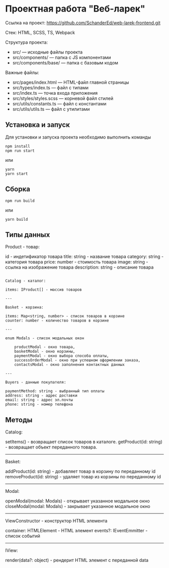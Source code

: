 # Проектная работа "Веб-ларек"

Ссылка на проект: https://github.com/SchanderEd/web-larek-frontend.git

Стек: HTML, SCSS, TS, Webpack

Структура проекта:
- src/ — исходные файлы проекта
- src/components/ — папка с JS компонентами
- src/components/base/ — папка с базовым кодом

Важные файлы:
- src/pages/index.html — HTML-файл главной страницы
- src/types/index.ts — файл с типами
- src/index.ts — точка входа приложения
- src/styles/styles.scss — корневой файл стилей
- src/utils/constants.ts — файл с константами
- src/utils/utils.ts — файл с утилитами

## Установка и запуск
Для установки и запуска проекта необходимо выполнить команды

```
npm install
npm run start
```

или

```
yarn
yarn start
```
## Сборка

```
npm run build
```

или

```
yarn build
```

## Типы данных

Product - товар:

id - индетификатор товара
title: string  - название товара
category: string  - категория товара
price: number - стоимость товара
image: string  - ссылка на изображение товара
description: string - описание товара

```

Catalog - каталог:

items: IProduct[] - массив товаров

---

Basket - корзина:

items: Map<string, number> - список товаров в корзине
counter: number - количество товаров в корзине

---

enum Modals - список модальных окон

	productModal - окно товара,
	basketModal - окно корзины,
	paymentModal - окно выбора способа оплаты,
	successOrderModal - окно при успешном оформлении заказа,
	contactsModal - окно заполнения контактных данных

---

Buyers - данные покупателя:

paymentMethod: string - выбранный тип оплаты
address: string - адрес доставки
email: string - адрес эл.почты
phone: string - номер телефона

```
## Методы 

Catalog:

setItems() - возвращает список товаров в каталоге.
getProduct(id: string) - возвращает объект переданного товара.

---

Basket:

addProduct(id: string) - добавляет товар в корзину по переданному id
removeProduct(id: string) - удаляет товар из корзины по переданному id

---

Modal:

openModal(modal: Modals) - открывает указанное модальное окно
closeModal(modal: Modals) - закрывает указанное модальное окно

---

ViewConstructor - конструктор HTML элемента

container: HTMLElement - HTML элемент
events?: IEventEmmitter - список событий

---

IView:

render(data?: object) - рендерит HTML элемент с переданной data